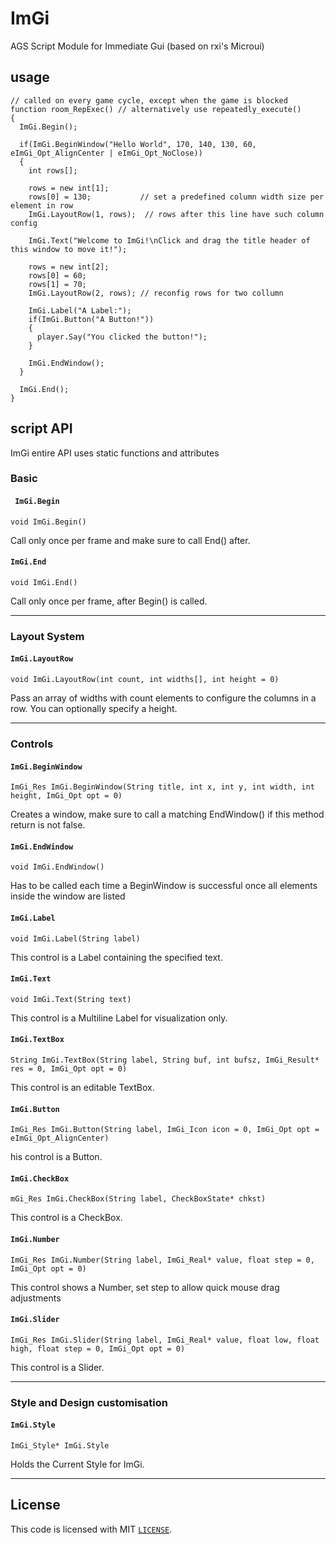 # ImGi
AGS Script Module for Immediate Gui (based on rxi's Microui)

## usage

```AGS Script
// called on every game cycle, except when the game is blocked
function room_RepExec() // alternatively use repeatedly_execute() 
{
  ImGi.Begin(); 
    
  if(ImGi.BeginWindow("Hello World", 170, 140, 130, 60, eImGi_Opt_AlignCenter | eImGi_Opt_NoClose))
  {
    int rows[];
        
    rows = new int[1];
    rows[0] = 130;           // set a predefined column width size per element in row
    ImGi.LayoutRow(1, rows);  // rows after this line have such column config
       
    ImGi.Text("Welcome to ImGi!\nClick and drag the title header of this window to move it!");
           
    rows = new int[2];
    rows[0] = 60;
    rows[1] = 70;
    ImGi.LayoutRow(2, rows); // reconfig rows for two collumn
        
    ImGi.Label("A Label:");
    if(ImGi.Button("A Button!"))
    {
      player.Say("You clicked the button!");
    }    
  
    ImGi.EndWindow();
  }
    
  ImGi.End();  
}
```

## script API

ImGi entire API uses static functions and attributes

### Basic

#### ` ImGi.Begin`
```
void ImGi.Begin()
```

Call only once per frame and make sure to call End() after.

#### `ImGi.End`
```
void ImGi.End()
```

Call only once per frame, after Begin() is called.


---

### Layout System

#### `ImGi.LayoutRow`
```void ImGi.LayoutRow(int count, int widths[], int height = 0)```

Pass an array of widths with count elements to configure the columns in a row. You can optionally specify a height.


---

### Controls

#### `ImGi.BeginWindow`
```
ImGi_Res ImGi.BeginWindow(String title, int x, int y, int width, int height, ImGi_Opt opt = 0)
```

Creates a window, make sure to call a matching EndWindow() if this method return is not false.

#### `ImGi.EndWindow`
```
void ImGi.EndWindow()
```

Has to be called each time a BeginWindow is successful once all elements inside the window are listed

#### `ImGi.Label`
```
void ImGi.Label(String label)
```

This control is a Label containing the specified text.

#### `ImGi.Text`
```
void ImGi.Text(String text)
```

This control is a Multiline Label for visualization only.

#### `ImGi.TextBox`
```
String ImGi.TextBox(String label, String buf, int bufsz, ImGi_Result* res = 0, ImGi_Opt opt = 0)
```

This control is an editable TextBox.

#### `ImGi.Button`
```
ImGi_Res ImGi.Button(String label, ImGi_Icon icon = 0, ImGi_Opt opt = eImGi_Opt_AlignCenter)
```

his control is a Button.

#### `ImGi.CheckBox`
```
mGi_Res ImGi.CheckBox(String label, CheckBoxState* chkst)
```

This control is a CheckBox.

#### `ImGi.Number`
```
ImGi_Res ImGi.Number(String label, ImGi_Real* value, float step = 0, ImGi_Opt opt = 0)
```

This control shows a Number, set step to allow quick mouse drag adjustments

#### `ImGi.Slider`
```
ImGi_Res ImGi.Slider(String label, ImGi_Real* value, float low, float high, float step = 0, ImGi_Opt opt = 0)
```

This control is a Slider.


---

### Style and Design customisation

#### `ImGi.Style`
```
ImGi_Style* ImGi.Style
```

Holds the Current Style for ImGi.


---

## License

This code is licensed with MIT [`LICENSE`](LICENSE).
